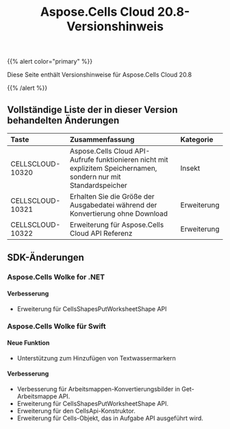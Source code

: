 ﻿---
title: Aspose.Cells Cloud 20.8-Versionshinweis
second_title: Aspose.Cells Cloud Documen
type: docs
url: /de/aspose-cells-cloud-20-8-release-notes/
description: Aspose.Cells Cloud unterstützt Excel zum Erstellen, Konvertieren, Zusammenführen, Aufteilen, Schützen, inneren Objektvorgang usw
weight: 20
---
{{% alert color="primary" %}} 

Diese Seite enthält Versionshinweise für Aspose.Cells Cloud 20.8

{{% /alert %}} 
## **Vollständige Liste der in dieser Version behandelten Änderungen**

|**Taste**|**Zusammenfassung**|**Kategorie**|
|:- |:- |:- |
|CELLSCLOUD-10320|Aspose.Cells Cloud API-Aufrufe funktionieren nicht mit explizitem Speichernamen, sondern nur mit Standardspeicher|Insekt|
|CELLSCLOUD-10321|Erhalten Sie die Größe der Ausgabedatei während der Konvertierung ohne Download|Erweiterung|
|CELLSCLOUD-10322|Erweiterung für Aspose.Cells Cloud API Referenz|Erweiterung|
## **SDK-Änderungen**
### **Aspose.Cells Wolke for .NET**
#### **Verbesserung**
- Erweiterung für CellsShapesPutWorksheetShape API
### **Aspose.Cells Wolke für Swift**
#### **Neue Funktion**
- Unterstützung zum Hinzufügen von Textwassermarkern
#### **Verbesserung**
- Verbesserung für Arbeitsmappen-Konvertierungsbilder in Get-Arbeitsmappe API.
- Erweiterung für CellsShapesPutWorksheetShape API.
- Erweiterung für den CellsApi-Konstruktor.
- Erweiterung für Cells-Objekt, das in Aufgabe API ausgeführt wird.

